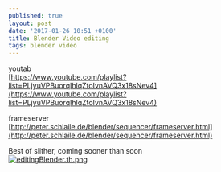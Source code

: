 ```yaml
---
published: true
layout: post
date: '2017-01-26 10:51 +0100'
title: Blender Video editing
tags: blender video
---
```

youtab  
[https://www.youtube.com/playlist?list=PLjyuVPBuorqIhlqZtoIvnAVQ3x18sNev4](https://www.youtube.com/playlist?list=PLjyuVPBuorqIhlqZtoIvnAVQ3x18sNev4)

frameserver  
[http://peter.schlaile.de/blender/sequencer/frameserver.html](http://peter.schlaile.de/blender/sequencer/frameserver.html)

Best of slither, coming sooner than soon  
[![editingBlender.th.png](https://cdn.scrot.moe/images/2017/01/26/editingBlender.th.png)](https://cdn.scrot.moe/images/2017/01/26/editingBlender.png)
